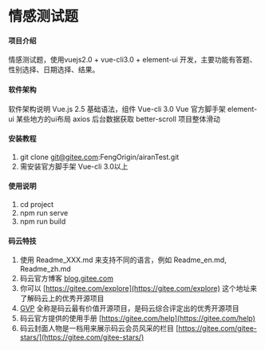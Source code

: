 # 情感测试题

#### 项目介绍
情感测试题，使用vuejs2.0 + vue-cli3.0 + element-ui 开发，主要功能有答题、性别选择、日期选择、结果。

#### 软件架构
软件架构说明
Vue.js 2.5 	基础语法，组件
Vue-cli 3.0 Vue 官方脚手架
element-ui	某些地方的ui布局
axios 		后台数据获取
better-scroll 项目整体滑动

#### 安装教程

1. git clone git@gitee.com:FengOrigin/airanTest.git
2. 需安装官方脚手架 Vue-cli 3.0以上

#### 使用说明

1. cd project 
2. npm run serve
3. npm run build

#### 码云特技

1. 使用 Readme\_XXX.md 来支持不同的语言，例如 Readme\_en.md, Readme\_zh.md
2. 码云官方博客 [blog.gitee.com](https://blog.gitee.com)
3. 你可以 [https://gitee.com/explore](https://gitee.com/explore) 这个地址来了解码云上的优秀开源项目
4. [GVP](https://gitee.com/gvp) 全称是码云最有价值开源项目，是码云综合评定出的优秀开源项目
5. 码云官方提供的使用手册 [https://gitee.com/help](https://gitee.com/help)
6. 码云封面人物是一档用来展示码云会员风采的栏目 [https://gitee.com/gitee-stars/](https://gitee.com/gitee-stars/)